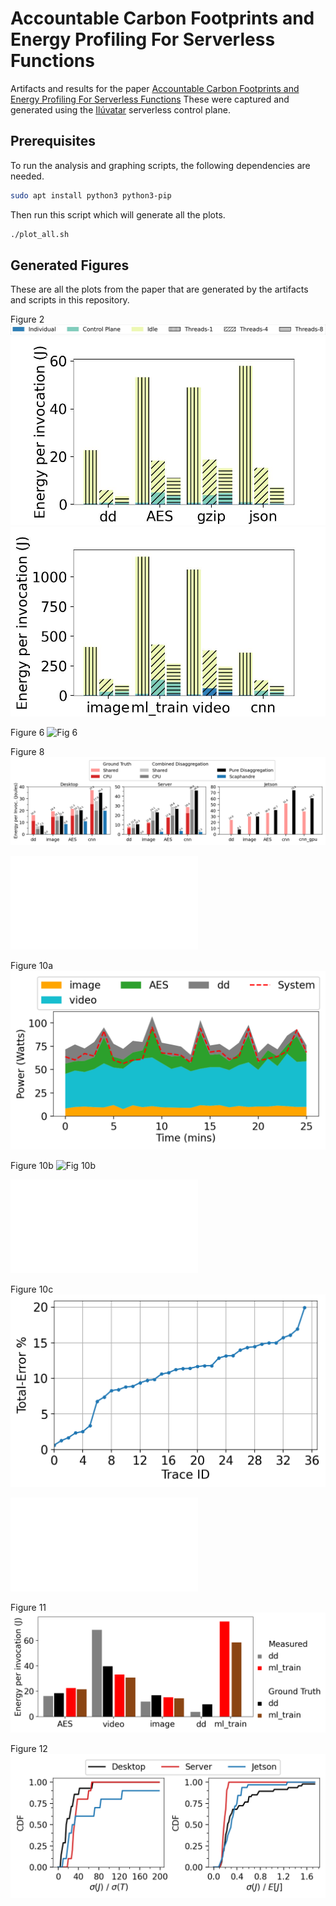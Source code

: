 # Accountable Carbon Footprints and Energy Profiling For Serverless Functions

Artifacts and results for the paper [Accountable Carbon Footprints and Energy Profiling For Serverless Functions](todo)
These were captured and generated using the [Ilúvatar](https://github.com/COS-IN/iluvatar-faas) serverless control plane.

## Prerequisites

To run the analysis and graphing scripts, the following dependencies are needed.

```sh
sudo apt install python3 python3-pip
```

Then run this script which will generate all the plots.
```sh
./plot_all.sh
```

## Generated Figures

These are all the plots from the paper that are generated by the artifacts and scripts in this repository.

Figure 2
![Fig 2](./plotting/execution_scripts/legend.jpg)
![Fig 2a](./plotting/execution_scripts/fig_2_smart_small_funcs.jpg)
![Fig 2b](./plotting/execution_scripts/fig_2_smart_large_funcs.jpg)


Figure 6
![Fig 6](./results/trace/desktop/mc_4f_30min_traces/mc_a/fcfs/12/12/kf-stab.png)

Figure 8
![Fig 8](./results/trace/fig_9/desktop/mc_4f_traces_nddp_15min/mc_a/functions/fcfs/12/12/dfs/plots/standalone/fig_9.png)

![Trace for Figure 8](./results/trace/for_paper/victor/nddp/mc_4f_traces_nddp_15min/mc_a/functions/fcfs/24/24/output-full-mc_a.json)

Figure 10a
![Fig 10a](./results/trace/desktop/mc_4f_traces_ddp_30min_bursty/mc_a/functions/fcfs/12/12/dfs/plots/standalone/stacked_f23.png)

Figure 10b
![Fig 10b](./results/trace/desktop/mc_4f_traces_ddp_30min_more_funcs/mc_a_burst/functions/fcfs/12/12/dfs/plots/standalone/stacked_f23.png)

![Trace for Figure 10b](./results/trace/desktop/mc_4f_traces_ddp_30min_bursty/mc_a/functions/fcfs/12/12/output-full-mc_a.json)

Figure 10c
![Fig 10c](./plotting/execution_scripts/jpt_error_All.png)

![Trace for Figure 10c](./results/trace/desktop/mc_4f_traces_ddp_30min_bursty/mc_a/functions/fcfs/12/12/output-full-mc_a.json)

Figure 11
![Fig 11](./results/trace/fig_9/desktop/mc_4f_traces_ddp_15min/mc_a/functions/fcfs/12/12/dfs/plots/standalone/neighboreffect_plot.png)

Figure 12
![Fig 12](./results/trace/fig_9/desktop/mc_4f_traces_nddp_15min/mc_a/functions/fcfs/12/12/dfs/plots/standalone/jpt_ratio_cdf_singleAll.png)
